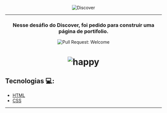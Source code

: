 <p align="center">
  <img alt="Discover" src=".github/discover-logo.svg" /> 
</p>

<hr />

<h3 align="center">
  Nesse desáfio do Discover, foi pedido para construir uma página de portifolio.
</h3>

<p align="center">
  <img alt="Pull Request: Welcome" src="https://img.shields.io/static/v1?label=PRs&message=welcome&color=8257E5&labelColor=648AFE&style=for-the-badge" />
</p>


<h1 align="center">
  <img src=".assets/banner.png" alt="happy" />
</h1>

## Tecnologias :computer::

<ul>
  <li>
    <a href="https://developer.mozilla.org/pt-BR/docs/Web/HTML/">HTML</a>
  </li>

  <li>
     <a href="https://developer.mozilla.org/pt-BR/docs/Web/CSS/">CSS</a>
  </li>
</ul>



---


